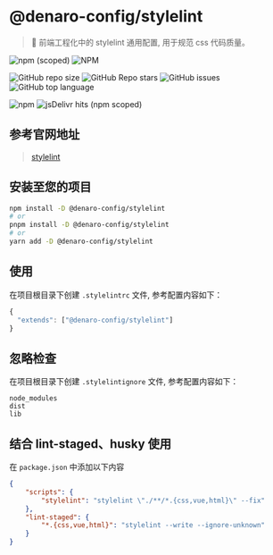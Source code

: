 # @denaro-config/stylelint

> :tada: 前端工程化中的 stylelint 通用配置, 用于规范 css 代码质量。

![npm (scoped)](https://img.shields.io/npm/v/%40denaro-config/stylelint)
![NPM](https://img.shields.io/npm/l/%40denaro-config%2Fstylelint)

![GitHub repo size](https://img.shields.io/github/repo-size/denaro-org/frontend-engineering-config)
![GitHub Repo stars](https://img.shields.io/github/stars/denaro-org/frontend-engineering-config)
![GitHub issues](https://img.shields.io/github/issues/denaro-org/frontend-engineering-config)
![GitHub top language](https://img.shields.io/github/languages/top/denaro-org/frontend-engineering-config)

![npm](https://img.shields.io/npm/dw/%40denaro-config/stylelint)
![jsDelivr hits (npm scoped)](https://img.shields.io/jsdelivr/npm/hd/%40denaro-config%2Fstylelint)

## 参考官网地址

> [stylelint](https://stylelint.io/)

## 安装至您的项目

```bash
npm install -D @denaro-config/stylelint
# or
pnpm install -D @denaro-config/stylelint
# or
yarn add -D @denaro-config/stylelint
```

## 使用

在项目根目录下创建 `.stylelintrc` 文件, 参考配置内容如下：

```js
{
  "extends": ["@denaro-config/stylelint"]
}
```

## 忽略检查

在项目根目录下创建 `.stylelintignore` 文件, 参考配置内容如下：

```text
node_modules
dist
lib
```

## 结合 lint-staged、husky 使用

在 `package.json` 中添加以下内容

```json
{
    "scripts": {
        "stylelint": "stylelint \"./**/*.{css,vue,html}\" --fix"
    },
    "lint-staged": {
        "*.{css,vue,html}": "stylelint --write --ignore-unknown"
    }
}
```
